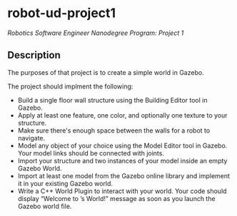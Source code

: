# robot-ud-project1
_Robotics Software Engineer Nanodegree Program: Project 1_

## Description

The purposes of that project is to create a simple world in Gazebo.

The project should implment the following:

* Build a single floor wall structure using the Building Editor tool in Gazebo. 
* Apply at least one feature, one color, and optionally one texture to your structure. 
* Make sure there's enough space between the walls for a robot to navigate.
* Model any object of your choice using the Model Editor tool in Gazebo. Your model links should be connected with joints.
* Import your structure and two instances of your model inside an empty Gazebo World.
* Import at least one model from the Gazebo online library and implement it in your existing Gazebo world.
* Write a C++ World Plugin to interact with your world. Your code should display “Welcome to ’s World!” message as soon as you launch the Gazebo world file.
